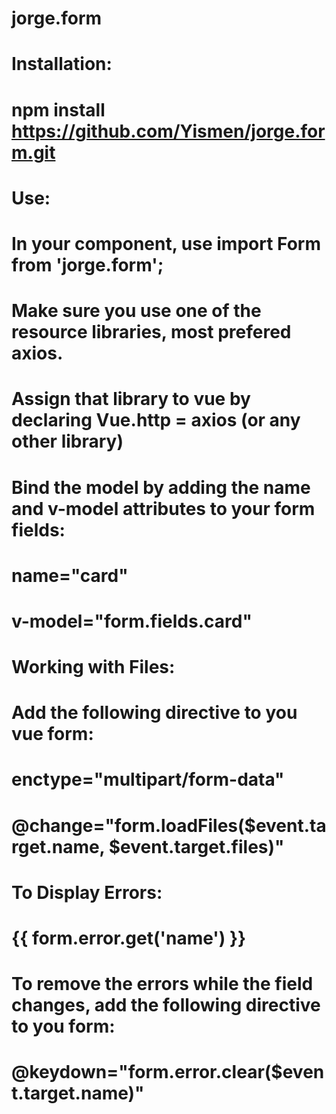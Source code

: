 # jorge.form
#
# Installation:
# npm install https://github.com/Yismen/jorge.form.git
#
# Use:
# In your component, use import Form from 'jorge.form';

# Make sure you use one of the resource libraries, most prefered axios.

# Assign that library to vue by declaring Vue.http = axios (or any other library)

# Bind the model by adding the name and v-model attributes to your form fields:
#       name="card"
#       v-model="form.fields.card"

# Working with Files:
#     Add the following directive to you vue form: 
#         enctype="multipart/form-data" 
#         @change="form.loadFiles($event.target.name, $event.target.files)"

# To Display Errors:
#         <span class="text-danger" v-if="form.error.has('name')">{{ form.error.get('name') }}</span>

# To remove the errors while the field changes, add the following directive to you form:
#         @keydown="form.error.clear($event.target.name)"

